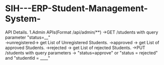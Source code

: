 # SIH---ERP-Student-Management-System-
API Details.
1.Admin APIs(Format /api/admin/**)
->GET /students with query parameter "status=__"   
        ->unregistered-> get List of Unregistered Students.
        ->approved -> get List of approved Students.
        ->rejected -> get List of rejected Students.
->PUT /students with query parameters -> "status=approve" or "status = rejected" and "studentId = ____"